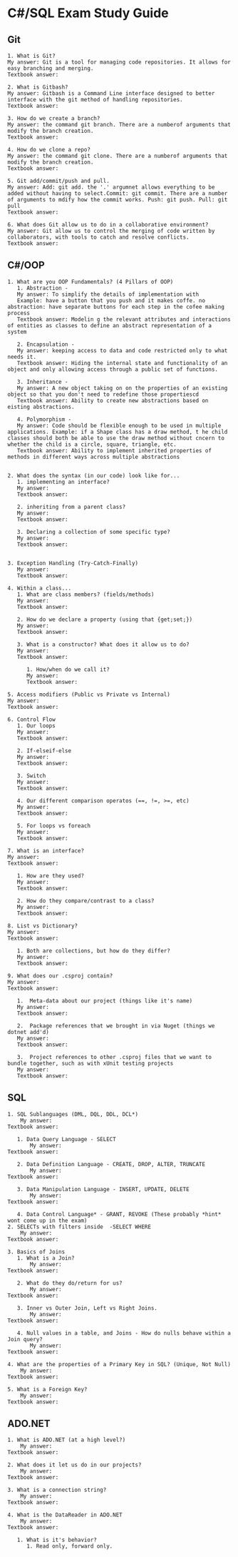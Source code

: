 # C#/SQL Exam Study Guide

## Git

    1. What is Git?
    My answer: Git is a tool for managing code repositories. It allows for easy branching and merging.
    Textbook answer:

    2. What is Gitbash?
    My answer: Gitbash is a Command Line interface designed to better interface with the git method of handling repositories.
    Textbook answer:

    3. How do we create a branch?
    My answer: the command git branch. There are a numberof arguments that modify the branch creation.
    Textbook answer:

    4. How do we clone a repo?
    My answer: the command git clone. There are a numberof arguments that modify the branch creation.
    Textbook answer:

    5. Git add/commit/push and pull.
    My answer: Add: git add. the '.' argumnet allows everything to be added without having to select.Commit: git commit. There are a number of arguments to mdify how the commit works. Push: git push. Pull: git pull
    Textbook answer:

    6. What does Git allow us to do in a collaborative environment?
    My answer: Git allow us to control the merging of code written by collaborators, with tools to catch and resolve conflicts.
    Textbook answer:

## C#/OOP

    1. What are you OOP Fundamentals? (4 Pillars of OOP)
       1. Abstraction -
       My answer: To simplify the details of implementation with 
       Example: have a button that you push and it makes coffe. no abstraction: have separate buttons for each step in the cofee making process
       Textbook answer: Modelin g the relevant attributes and interactions of entities as classes to define an abstract representation of a system

       2. Encapsulation - 
       My answer: keeping access to data and code restricted only to what needs it.
       Textbook answer: Hiding the internal state and functionality of an object and only allowing access through a public set of functions.

       3. Inheritance -
       My answer: A new object taking on on the properties of an existing object so that you don't need to redefine those propertiescd
       Textbook answer: Ability to create new abstractions based on eisting abstractions.

       4. Polymorphism -
       My answer: Code should be flexible enough to be used in multiple applications. Example: if a Shape class has a draw method, t he child classes should both be able to use the draw method without cncern to whether the child is a circle, square, triangle, etc.         
       Textbook answer: Ability to implement inherited properties of methods in different ways across multiple abstractions


    2. What does the syntax (in our code) look like for...
       1. implementing an interface?
       My answer:
       Textbook answer:

       2. inheriting from a parent class?
       My answer:
       Textbook answer:

       3. Declaring a collection of some specific type?
       My answer:
       Textbook answer:


    3. Exception Handling (Try-Catch-Finally)
       My answer:
       Textbook answer:

    4. Within a class...
       1. What are class members? (fields/methods)
       My answer:
       Textbook answer:

       2. How do we declare a property (using that {get;set;})
       My answer:
       Textbook answer:

       3. What is a constructor? What does it allow us to do?
       My answer:
       Textbook answer:

          1. How/when do we call it?
          My answer:
          Textbook answer:

    5. Access modifiers (Public vs Private vs Internal)
    My answer: 
    Textbook answer: 
    
    6. Control Flow
       1. Our loops
       My answer: 
       Textbook answer: 
    
       2. If-elseif-else
       My answer: 
       Textbook answer: 
    
       3. Switch
       My answer: 
       Textbook answer: 
    
       4. Our different comparison operatos (==, !=, >=, etc)
       My answer: 
       Textbook answer: 
    
       5. For loops vs foreach
       My answer: 
       Textbook answer: 

    7. What is an interface?
    My answer: 
    Textbook answer: 
    
       1. How are they used?
       My answer: 
       Textbook answer: 
    
       2. How do they compare/contrast to a class?
       My answer: 
       Textbook answer: 
    
    8. List vs Dictionary?
    My answer: 
    Textbook answer: 
    
       1. Both are collections, but how do they differ?
       My answer: 
       Textbook answer: 
    
    9. What does our .csproj contain?
    My answer: 
    Textbook answer: 
    
       1.  Meta-data about our project (things like it's name)
       My answer: 
       Textbook answer: 
    
       2.  Package references that we brought in via Nuget (things we dotnet add'd)
       My answer: 
       Textbook answer: 
    
       3.  Project references to other .csproj files that we want to bundle together, such as with xUnit testing projects
       My answer: 
       Textbook answer: 
    

## SQL

    1. SQL Sublanguages (DML, DQL, DDL, DCL*)
        My answer: 
    Textbook answer: 
    
       1. Data Query Language - SELECT
           My answer: 
    Textbook answer: 
    
       2. Data Definition Language - CREATE, DROP, ALTER, TRUNCATE
           My answer: 
    Textbook answer: 
    
       3. Data Manipulation Language - INSERT, UPDATE, DELETE
           My answer: 
    Textbook answer: 
    
       4. Data Control Language* - GRANT, REVOKE (These probably *hint* wont come up in the exam)
    2. SELECTs with filters inside  -SELECT WHERE
        My answer: 
    Textbook answer: 
    
    3. Basics of Joins
       1. What is a Join?
           My answer: 
    Textbook answer: 
    
       2. What do they do/return for us?
           My answer: 
    Textbook answer: 
    
       3. Inner vs Outer Join, Left vs Right Joins.
           My answer: 
    Textbook answer: 
    
       4. Null values in a table, and Joins - How do nulls behave within a Join query?
           My answer: 
    Textbook answer: 
    
    4. What are the properties of a Primary Key in SQL? (Unique, Not Null)
        My answer: 
    Textbook answer: 
    
    5. What is a Foreign Key?
        My answer: 
    Textbook answer: 
    

## ADO.NET

    1. What is ADO.NET (at a high level?)
        My answer: 
    Textbook answer: 
    
    2. What does it let us do in our projects?
        My answer: 
    Textbook answer: 
    
    3. What is a connection string?
        My answer: 
    Textbook answer: 
    
    4. What is the DataReader in ADO.NET
        My answer: 
    Textbook answer: 
    
       1. What is it's behavior?
          1. Read only, forward only.
